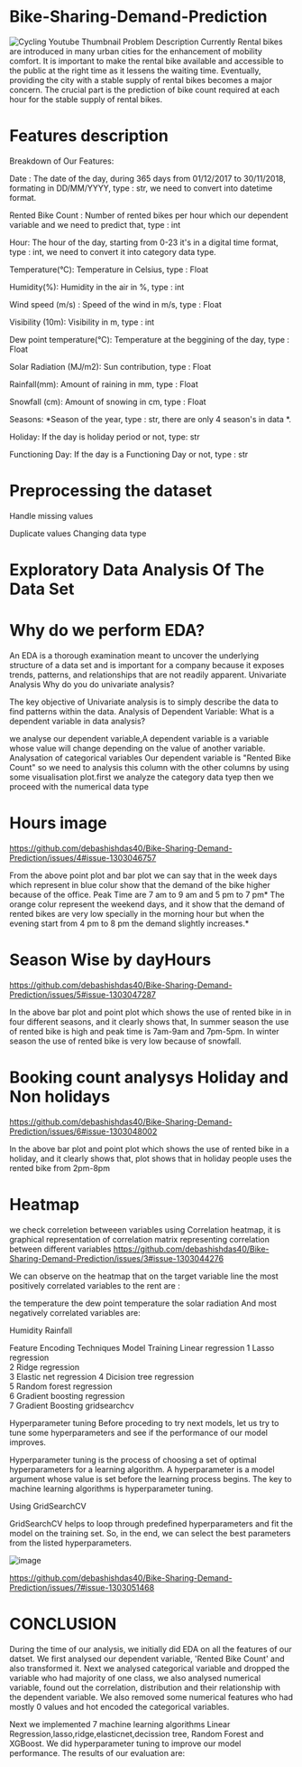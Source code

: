 
# Bike-Sharing-Demand-Prediction
![Cycling Youtube Thumbnail](https://user-images.githubusercontent.com/30859632/178668188-e849665d-a517-4312-9f8c-b08f9ba29413.png)
Problem Description
Currently Rental bikes are introduced in many urban cities for the enhancement of mobility comfort. It is important to make the rental bike available and accessible to the public at the right time as it lessens the waiting time. Eventually, providing the city with a stable supply of rental bikes becomes a major concern. The crucial part is the prediction of bike count required at each hour for the stable supply of rental bikes.


# Features description
Breakdown of Our Features:

Date : The date of the day, during 365 days from 01/12/2017 to 30/11/2018, formating in DD/MM/YYYY, type : str, we need to convert into datetime format.

Rented Bike Count : Number of rented bikes per hour which our dependent variable and we need to predict that, type : int

Hour: The hour of the day, starting from 0-23 it's in a digital time format, type : int, we need to convert it into category data type.

Temperature(°C): Temperature in Celsius, type : Float

Humidity(%): Humidity in the air in %, type : int

Wind speed (m/s) : Speed of the wind in m/s, type : Float

Visibility (10m): Visibility in m, type : int

Dew point temperature(°C): Temperature at the beggining of the day, type : Float

Solar Radiation (MJ/m2): Sun contribution, type : Float

Rainfall(mm): Amount of raining in mm, type : Float

Snowfall (cm): Amount of snowing in cm, type : Float

Seasons: *Season of the year, type : str, there are only 4 season's in data *.

Holiday: If the day is holiday period or not, type: str

Functioning Day: If the day is a Functioning Day or not, type : str

# Preprocessing the dataset
Handle missing values

Duplicate values
Changing data type


# Exploratory Data Analysis Of The Data Set
# Why do we perform EDA?

An EDA is a thorough examination meant to uncover the underlying structure of a data set and is important for a company because it exposes trends, patterns, and relationships that are not readily apparent.
Univariate Analysis
Why do you do univariate analysis?

The key objective of Univariate analysis is to simply describe the data to find patterns within the data.
Analysis of Dependent Variable:
What is a dependent variable in data analysis?

we analyse our dependent variable,A dependent variable is a variable whose value will change depending on the value of another variable.
Analysation of categorical variables
Our dependent variable is "Rented Bike Count" so we need to analysis this column with the other columns by using some visualisation plot.first we analyze the category data tyep then we proceed with the numerical data type

# Hours image


https://github.com/debashishdas40/Bike-Sharing-Demand-Prediction/issues/4#issue-1303046757


From the above point plot and bar plot we can say that in the week days which represent in blue colur show that the demand of the bike higher because of the office.
Peak Time are 7 am to 9 am and 5 pm to 7 pm*
The orange colur represent the weekend days, and it show that the demand of rented bikes are very low specially in the morning hour but when the evening start from 4 pm to 8 pm the demand slightly increases.*

# Season Wise by dayHours


https://github.com/debashishdas40/Bike-Sharing-Demand-Prediction/issues/5#issue-1303047287

In the above bar plot and point plot which shows the use of rented bike in in four different seasons, and it clearly shows that,
In summer season the use of rented bike is high and peak time is 7am-9am and 7pm-5pm.
In winter season the use of rented bike is very low because of snowfall.




# Booking count analysys Holiday and Non holidays

https://github.com/debashishdas40/Bike-Sharing-Demand-Prediction/issues/6#issue-1303048002


In the above bar plot and point plot which shows the use of rented bike in a holiday, and it clearly shows that,
plot shows that in holiday people uses the rented bike from 2pm-8pm


# Heatmap
we check correletion betweeen variables using Correlation heatmap, it is graphical representation of correlation matrix representing correlation between different variables
https://github.com/debashishdas40/Bike-Sharing-Demand-Prediction/issues/3#issue-1303044276


We can observe on the heatmap that on the target variable line the most positively correlated variables to the rent are :

the temperature
the dew point temperature
the solar radiation
And most negatively correlated variables are:

Humidity
Rainfall

Feature Encoding Techniques
Model Training
Linear regression
1	Lasso regression	
2	Ridge regression	
3	Elastic net regression
4 Dicision tree regression	
5	Random forest regression	
6	Gradient boosting regression	
7	Gradient Boosting gridsearchcv	






Hyperparameter tuning
Before proceding to try next models, let us try to tune some hyperparameters and see if the performance of our model improves.

Hyperparameter tuning is the process of choosing a set of optimal hyperparameters for a learning algorithm. A hyperparameter is a model argument whose value is set before the learning process begins. The key to machine learning algorithms is hyperparameter tuning.

Using GridSearchCV

GridSearchCV helps to loop through predefined hyperparameters and fit the model on the training set. So, in the end, we can select the best parameters from the listed hyperparameters.

![image](https://user-images.githubusercontent.com/30859632/178679404-fa34c847-0656-4f03-961b-993993877b98.png)


https://github.com/debashishdas40/Bike-Sharing-Demand-Prediction/issues/7#issue-1303051468

# CONCLUSION

During the time of our analysis, we initially did EDA on all the features of our datset. We first analysed our dependent variable, 'Rented Bike Count' and also transformed it. Next we analysed categorical variable and dropped the variable who had majority of one class, we also analysed numerical variable, found out the correlation, distribution and their relationship with the dependent variable. We also removed some numerical features who had mostly 0 values and hot encoded the categorical variables.

Next we implemented 7 machine learning algorithms Linear Regression,lasso,ridge,elasticnet,decission tree, Random Forest and XGBoost. We did hyperparameter tuning to improve our model performance. The results of our evaluation are:
